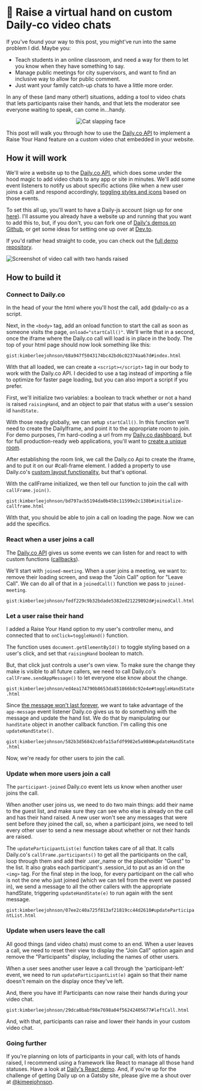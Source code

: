 # 🤚 Raise a virtual hand on custom Daily-co video chats
If you've found your way to this post, you might've run into the same problem I did. Maybe you: 

* Teach students in an online classroom, and need a way for them to let you know when they have something to say. 
* Manage public meetings for city supervisors, and want to find an inclusive way to allow for public comment. 
* Just want your family catch-up chats to have a little more order. 

In any of these (and many other!) situations, adding a tool to video chats that lets participants raise their hands, and that lets the moderator see everyone waiting to speak, can come in...handy. 

<div align="center">
<img src="https://media.giphy.com/media/3o6gE2U81aTVI52TaU/giphy.gif" alt="Cat slapping face"/> 
</div>


This post will walk you through how to use the [Daily.co API](https://docs.daily.co/docs/reference-docs) to implement a Raise Your Hand feature on a custom video chat embedded in your website. 
## How it will work 
We'll wire a website up to the [Daily.co API](https://docs.daily.co/docs/reference-docs), which does some under the hood magic to add video chats to any app or site in minutes. We'll add some event listeners to notify us about specific actions (like when a new user joins a call) and respond accordingly, [toggling styles and icons](https://www.w3schools.com/jsref/met_document_getelementbyid.asp) based on those events. 

To set this all up, you'll want to have a Daily-js account (sign up for one [here](https://dashboard.daily.co/)). I'll assume you already have a website up and running that you want to add this to, but, if you don't, you can fork one of [Daily's demos on Github](https://github.com/daily-co/daily-demos), or get some ideas for setting one up over at [Dev.to](https://dev.to/gaelthomas/how-to-deploy-a-static-website-for-free-in-only-3-minutes-with-google-drive-254c).

If you'd rather head straight to code, you can check out the [full demo repository](https://github.com/kimberleejohnson/custom-video-call). 

![Screenshot of video call with two hands raised](../../../images/daily-demo/daily-demo-cropped.png)

## How to build it 
### Connect to Daily.co 
In the head of your the html where you'll host the call, add @daily-co as a script. 

Next, in the `<body>` tag, add an onload function to start the call as soon as someone visits the page, `onload="startCall()"`. We'll write that in a second, once the iframe where the Daily.co call will load is in place in the body. The top of your html page should now look something like this: 

`gist:kimberleejohnson/68a947f5043174bc42bd6c02374aa67d#index.html`

With that all loaded, we can create a `<script></script>` tag in our body to work with the Daily.co API. I decided to use a tag instead of importing a file to optimize for faster page loading, but you can also import a script if you prefer. 

First, we'll initialize two variables: a boolean to track whether or not a hand is raised `raisingHand`, and an object to pair that status with a user's session id `handState.` 

With those ready globally, we can setup `startCall()`. In this function we'll need to create the DailyIframe, and point it to the appropriate room to join. For demo purposes, I'm hard-coding a url from my [Daily.co dashboard](https://dashboard.daily.co/), but for full production-ready web applications, you'll want to [create a unique room](https://www.daily.co/blog/video-call-api-tutorial-the-rooms-family-of-endpoints). 

After establishing the room link, we call the Daily.co Api to create the iframe, and to put it on our #call-frame element. I added a property to use Daily.co's [custom layout functionality](https://www.daily.co/blog/using-css-grid-to-create-custom-api-video-call-layouts), but that's optional. 

With the callFrame initialized, we then tell our function to join the call with `callFrame.join()`. 

`gist:kimberleejohnson/bd797acb5194da0b458c11599e2c138b#initialize-callframe.html`

With that, you should be able to join a call on loading the page. Now we can add the specifics. 

### React when a user joins a call 
The [Daily.co API](https://docs.daily.co/reference#events) gives us some events we can listen for and react to with custom functions ([callbacks](https://developer.mozilla.org/en-US/docs/Glossary/Callback_function)).

We'll start with `joined-meeting`. When a user joins a meeting, we want to: remove their loading screen, and swap the "Join Call" option for "Leave Call". We can do all of that in a `joinedCall()` function we pass to `joined-meeting`. 

`gist:kimberleejohnson/fedf229c9b32bdade5382ed21229892d#joinedCall.html`

### Let a user raise their hand
I added a Raise Your Hand option to my user's controller menu, and connected that to `onClick=toggleHand()` function. 

The function uses `document.getElementById()` to toggle styling based on a user's click, and set that `raisingHand` boolean to match.

But, that click just controls a user's own view. To make sure the change they make is visible to all future callers, we need to call Daily.co's `callFrame.sendAppMessage()` to let everyone else know about the change. 

`gist:kimberleejohnson/ed4ea174790b8653da851866b8c92e4e#toggleHandState.html`

Since [the message won't last forever](https://docs.daily.co/reference#%EF%B8%8F-sendappmessage), we want to take advantage of the `app-message` event listener Daily.co gives us to do something with the message and update the hand list. We do that by manipulating our `handState` object in another callback function. I'm calling this one `updateHandState()`.  

`gist:kimberleejohnson/582b3d56842cebfa15afdf9982e5a980#updateHandState.html`

Now, we're ready for other users to join the call. 

### Update when more users join a call 
The `participant-joined` Daily.co event lets us know when another user joins the call. 

When another user joins us, we need to do two main things: add their name to the guest list, and make sure they can see who else is already on the call and has their hand raised. A new user won't see any messages that were sent before they joined the call, so, when a participant joins, we need to tell every other user to send a new message about whether or not their hands are raised. 

The `updateParticipantList(e)` function takes care of all that. It calls Daily.co's `callFrame.participants()` to get all the participants on the call, loop through them and add their .user_name or the placeholder "Guest" to the list. It also grabs each participant's .session_id to put as an id on the `<img>` tag. For the final step in the loop, for every participant on the call who is not the one who just joined (which we can tell from the event we passed in), we send a message to all the other callers with the appropriate handState, triggering `updateHandState(e)` to run again with the sent message. 

`gist:kimberleejohnson/07ee2c40a725f813af21819cc44d2610#updateParticipantList.html`

### Update when users leave the call 
All good things (and video chats) must come to an end. When a user leaves a call, we need to reset their view to display the "Join Call" option again and remove the "Participants" display, including the names of other users. 

When a user sees another user leave a call through the 'participant-left' event, we need to run `updateParticipantList(e)` again so that their name doesn't remain on the display once they've left.

And, there you have it! Participants can now raise their hands during your video chat. 

`gist:kimberleejohnson/29dca0babf98e7698a04f56242405677#leftCall.html`

And, with that, participants can raise and lower their hands in your custom video chat. 

### Going further
If you're planning on lots of participants in your call, with lots of hands raised, I recommend using a framework like React to manage all those hand statuses. Have a look at [Daily's React demo](https://www.daily.co/blog/building-a-custom-video-chat-app-with-react). And, if you're up for the challenge of getting Daily up on a Gatsby site, please give me a shout over at [@kimeejohnson](https://twitter.com/kimeejohnson). 